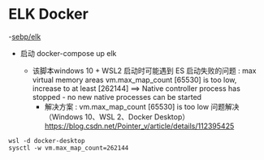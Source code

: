 # ELK Docker

-[sebp/elk](https://hub.docker.com/r/sebp/elk)
- 启动 docker-compose up elk

  - 该脚本windows 10 + WSL2 启动时可能遇到 ES 启动失败的问题 : max virtual memory areas vm.max_map_count [65530] is too low, increase to at least [262144] ==> Native controller process has stopped - no new native processes can be started
    - 解决方案 : vm.max_map_count [65530] is too low 问题解决（Windows 10、WSL 2、Docker Desktop）  https://blog.csdn.net/Pointer_v/article/details/112395425

```
wsl -d docker-desktop
sysctl -w vm.max_map_count=262144
```


